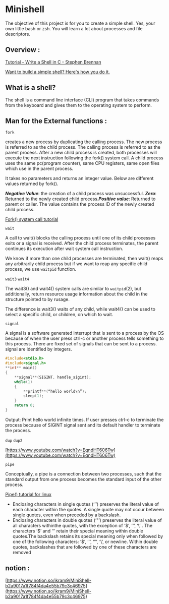 # Minishell
The objective of this project is for you to create a simple shell. Yes, your
own little bash or zsh. You will learn a lot about processes and file descriptors.

## Overview :

[Tutorial - Write a Shell in C - Stephen Brennan](https://brennan.io/2015/01/16/write-a-shell-in-c/)

[Want to build a simple shell? Here's how you do it.](https://nickolasteixeira.medium.com/want-to-build-a-simple-shell-heres-how-you-do-it-75890647bae8)

## What is a shell?

The shell is a command line interface (CLI) program that takes commands from the keyboard and gives them to the operating system to perform.

## Man for the External functions :

`fork`  

creates a new process by duplicating the calling process. The new process is referred to as the child process. The calling process is referred to as the parent process. After a new child process is created, both processes will execute the next instruction following the fork() system call. A child process uses the same pc(program counter), same CPU registers, same open files which use in the parent process.

It takes no parameters and returns an integer value. Below are different values returned by fork().

***Negative Value***: the creation of a child process was unsuccessful. ***Zero***: Returned to the newly created child process.***Positive value***: Returned to parent or caller. The value contains the process ID of the newly created child process.

[Fork() system call tutorial](https://www.youtube.com/watch?v=xVSPv-9x3gk)

`wait` 

A call to wait() blocks the calling process until one of its child processes exits or a signal is received. After the child process terminates, the parent continues its execution after wait system call instruction.

We know if more than one child processes are terminated, then wait() reaps any arbitrarily child process but if we want to reap any specific child process, we use `waitpid` function.

`wait3`     `wait4`

The wait3() and wait4() system calls are similar to `waitpid`(2), but additionally, return resource usage information about the child in the structure pointed to by rusage.

The difference is  wait3() waits of any child, while wait4() can be used to select a specific child, or children, on which to wait.

`signal`

A signal is a software generated interrupt that is sent to a process by the OS because of when the user press ctrl-c or another process tells something to this process. There are fixed set of signals that can be sent to a process. signal are identified by integers.

```cpp
#include<stdio.h>
#include<signal.h>
**int** main()
{
	**signal**(SIGINT, handle_sigint);
	while(1)
	{
		**printf**(“hello world\n”);
		sleep(1);
	}
	return 0;
}
```

Output: Print hello world infinite times. If user presses ctrl-c to terminate the process because of SIGINT signal sent and its default handler to terminate the process.

`dup` `dup2`

[https://www.youtube.com/watch?v=EqndHT606Tw](https://www.youtube.com/watch?v=EqndHT606Tw)

`pipe`

Conceptually, a pipe is a connection between two processes, such that the standard output from one process becomes the standard input of the other process.

[Pipe() tutorial for linux](https://www.youtube.com/watch?v=uHH7nHkgZ4w)

- Enclosing characters in single quotes (‘’’) preserves the literal value of each character within the quotes. A single quote may not occur between single quotes, even when preceded by a backslash.
- Enclosing characters in double quotes (‘"’) preserves the literal value of all characters withinthe quotes, with the exception of ‘$’, ‘‘’, ‘\’ .  The characters ‘$’ and ‘‘’ retain their special meaning within double quotes.The backslash retains its special meaning only when followed by one of the following characters: ‘$’, ‘‘’, ‘"’, ‘\’, or newline. Within double quotes, backslashes that are followed by one of these characters are removed

## notion :
 [https://www.notion.so/ikram9/MiniShell-b2a9017a1f784f4da4e55b79c3c46975](https://www.notion.so/ikram9/MiniShell-b2a9017a1f784f4da4e55b79c3c46975)
